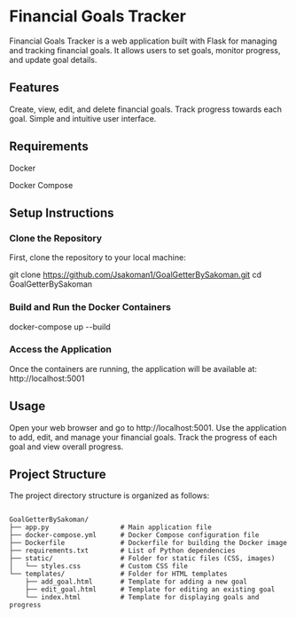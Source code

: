 # Financial Goals Tracker

Financial Goals Tracker is a web application built with Flask for managing and tracking financial goals. It allows users to set goals, monitor progress, and update goal details.

## Features

Create, view, edit, and delete financial goals.
Track progress towards each goal.
Simple and intuitive user interface.

## Requirements

Docker

Docker Compose

## Setup Instructions

### Clone the Repository
First, clone the repository to your local machine:

git clone https://github.com/Jsakoman1/GoalGetterBySakoman.git
cd GoalGetterBySakoman


### Build and Run the Docker Containers

docker-compose up --build

### Access the Application
Once the containers are running, the application will be available at: http://localhost:5001

## Usage

Open your web browser and go to http://localhost:5001.
Use the application to add, edit, and manage your financial goals.
Track the progress of each goal and view overall progress.

## Project Structure

The project directory structure is organized as follows:

```plaintext

GoalGetterBySakoman/
├── app.py                  # Main application file
├── docker-compose.yml      # Docker Compose configuration file
├── Dockerfile              # Dockerfile for building the Docker image
├── requirements.txt        # List of Python dependencies
├── static/                 # Folder for static files (CSS, images)
│   └── styles.css          # Custom CSS file
└── templates/              # Folder for HTML templates
    ├── add_goal.html       # Template for adding a new goal
    ├── edit_goal.html      # Template for editing an existing goal
    └── index.html          # Template for displaying goals and progress
